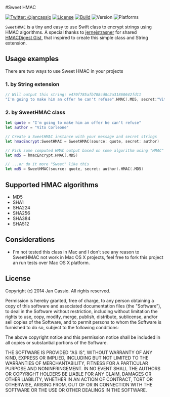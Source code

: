 #Sweet HMAC

[![Twitter: @jancassio](https://img.shields.io/badge/contact-@jancassio-blue.svg?style=flat)](https://twitter.com/jancassio)
[![License](http://img.shields.io/badge/license-MIT-green.svg?style=flat)](https://github.com/jancassio/SweetHMAC/blob/master/LICENSE)
[![Build](https://api.travis-ci.org/jancassio/SweetHMAC.svg)](https://travis-ci.org/jancassio/SweetHMAC)
![Version](https://cocoapod-badges.herokuapp.com/v/SweetHMAC/badge.png)
![Platforms](https://cocoapod-badges.herokuapp.com/p/SweetHMAC/badge.png)

`SweetHMAC` is a tiny and easy to use Swift class to encrypt strings using HMAC algorithms.
A special thanks to [jernejstrasner](https://gist.github.com/jernejstrasner) for shared [HMACDigest Gist](https://gist.github.com/jernejstrasner/1d5fa5e2fabda2e729d1), that inspired to create this simple class and String extension.

## Usage examples

There are two ways to use Sweet HMAC in your projects

### 1. by String extension
```swift
// Will output this string: e470f785afb708cd8c2a31860642fd11
"I'm going to make him an offer he can't refuse".HMAC(.MD5, secret:"Vito Corleone")
```
	
### 2. by SweetHMAC class

```swift
let quote = "I'm going to make him an offer he can't refuse"
let author = "Vito Corleone"

// Create a SweetHMAC instance with your message and secret strings
let hmacEncrypt:SweetHMAC = SweetHMAC(source: quote, secret: author)

// Pick some computed HMAC output based on some algorithm using "HMAC" method...
let md5 = hmacEncrypt.HMAC(.MD5)

// ...or do it more "Sweet" like this
let md5 = SweetHMAC(source: quote, secret: author).HMAC(.MD5)
```

## Supported HMAC algorithms

* MD5
* SHA1
* SHA224
* SHA256
* SHA384
* SHA512

## Considerations

* I'm not tested this class in Mac and I don't see any reason to SweetHMAC not work in Mac OS X projects, feel free to fork this project an run tests over Mac OS X platform.


## License

Copyright (c) 2014 Jan Cassio. All rights reserved.

Permission is hereby granted, free of charge, to any person obtaining a copy
of this software and associated documentation files (the "Software"), to deal
in the Software without restriction, including without limitation the rights
to use, copy, modify, merge, publish, distribute, sublicense, and/or sell
copies of the Software, and to permit persons to whom the Software is
furnished to do so, subject to the following conditions:

The above copyright notice and this permission notice shall be included in
all copies or substantial portions of the Software.

THE SOFTWARE IS PROVIDED "AS IS", WITHOUT WARRANTY OF ANY KIND, EXPRESS OR
IMPLIED, INCLUDING BUT NOT LIMITED TO THE WARRANTIES OF MERCHANTABILITY,
FITNESS FOR A PARTICULAR PURPOSE AND NONINFRINGEMENT. IN NO EVENT SHALL THE
AUTHORS OR COPYRIGHT HOLDERS BE LIABLE FOR ANY CLAIM, DAMAGES OR OTHER
LIABILITY, WHETHER IN AN ACTION OF CONTRACT, TORT OR OTHERWISE, ARISING FROM,
OUT OF OR IN CONNECTION WITH THE SOFTWARE OR THE USE OR OTHER DEALINGS IN
THE SOFTWARE.
